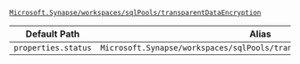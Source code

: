 [`Microsoft.Synapse/workspaces/sqlPools/transparentDataEncryption`](https://docs.microsoft.com/en-us/azure/templates/microsoft.synapse/workspaces/sqlpools/transparentdataencryption)

| Default Path | Alias |
|---|---|
| `properties.status` | `Microsoft.Synapse/workspaces/sqlPools/transparentDataEncryption/status` |


